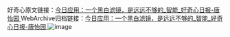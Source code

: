 好奇心原文链接：[今日应用：一个黑白滤镜，是远远不够的_智能_好奇心日报-唐怡园 ](https://www.qdaily.com/articles/10729.html)
WebArchive归档链接：[今日应用：一个黑白滤镜，是远远不够的_智能_好奇心日报-唐怡园 ](http://web.archive.org/web/20160809080005/http://www.qdaily.com/articles/10729.html)
![image](http://ww3.sinaimg.cn/large/007d5XDply1g3wc8qgkcsj30u043f4qp)